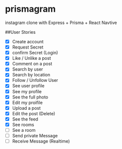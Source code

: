 # prismagram
instagram clone with Express + Prisma + React Navtive


##User Stories
- [x] Create account
- [x] Request Secret
- [x] confirm Secret (Login)
- [x] Like / Unlike a post
- [x] Comment on a post
- [x] Search by user
- [x] Search by location
- [x] Follow / Unfollow User
- [x] See user profile
- [x] See my profile
- [x] See the full photo
- [x] Edit my proifile
- [x] Upload a post
- [x] Edit the post (Delete)
- [x] See the feed
- [x] See rooms
- [ ] See a room
- [ ] Send private Message
- [ ] Receive Message (Realtime)
